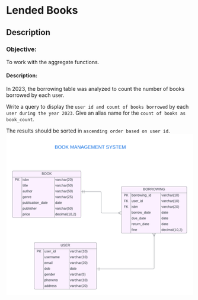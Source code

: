 # Lended Books
## Description
### Objective:

To work with the aggregate functions.

#### Description:

In 2023, the borrowing table was analyzed to count the number of books borrowed by each user. 

Write a query to display the `user id and count of books borrowed` by each `user during the year 2023`. Give an alias name for the `count of books as book_count`.

The results should be sorted in `ascending order based on user id`.
![image alt](https://github.com/PraveenKumara2k33/Cognizant-JavaStack-Handson-2024/blob/afac1a7b2c141cd56f734326af7175fe08be4c84/Stage%201/SQL%20Programming/image-1.png)
